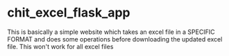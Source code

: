 # chit_excel_flask_app

This is basically a simple website which takes an excel file in a SPECIFIC FORMAT and does some operations before downloading the updated excel file. This won't work for all excel files
